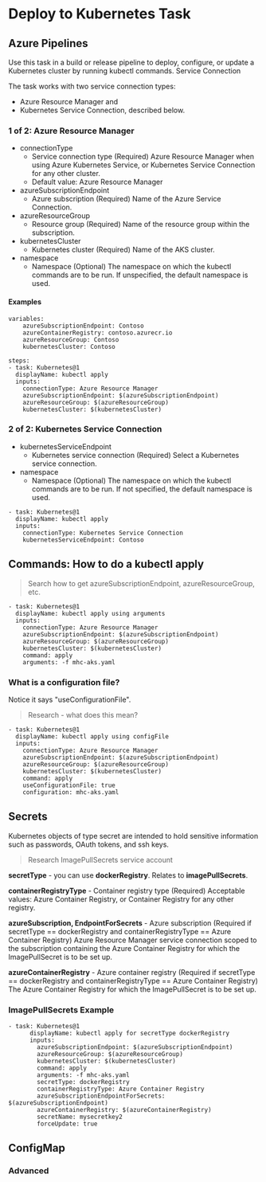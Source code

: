 # Deploy to Kubernetes Task

## Azure Pipelines

Use this task in a build or release pipeline to deploy, configure, or update a Kubernetes cluster by running kubectl commands.
Service Connection

The task works with two service connection types: 

- Azure Resource Manager and 
- Kubernetes Service Connection, described below.

### 1 of 2: Azure Resource Manager

 - connectionType
   - Service connection type	(Required) Azure Resource Manager when using Azure Kubernetes Service, or Kubernetes Service Connection for any other cluster.
   - Default value: Azure Resource Manager
 - azureSubscriptionEndpoint
   - Azure subscription	(Required) Name of the Azure Service Connection.
 - azureResourceGroup
   - Resource group	(Required) Name of the resource group within the subscription.
 - kubernetesCluster
   - Kubernetes cluster	(Required) Name of the AKS cluster.
 - namespace
   - Namespace	(Optional) The namespace on which the kubectl commands are to be run. If unspecified, the default namespace is used.

#### Examples

```
variables:
    azureSubscriptionEndpoint: Contoso
    azureContainerRegistry: contoso.azurecr.io
    azureResourceGroup: Contoso
    kubernetesCluster: Contoso

steps:
- task: Kubernetes@1
  displayName: kubectl apply
  inputs:
    connectionType: Azure Resource Manager
    azureSubscriptionEndpoint: $(azureSubscriptionEndpoint)
    azureResourceGroup: $(azureResourceGroup)
    kubernetesCluster: $(kubernetesCluster)
 ```


### 2 of 2: Kubernetes Service Connection

- kubernetesServiceEndpoint
  - Kubernetes service connection	(Required) Select a Kubernetes service connection.
- namespace
  - Namespace	(Optional) The namespace on which the kubectl commands are to be run. If not specified, the default namespace is used.

```
- task: Kubernetes@1
  displayName: kubectl apply
  inputs:
    connectionType: Kubernetes Service Connection
    kubernetesServiceEndpoint: Contoso
```

## Commands: How to do a kubectl apply

> Search how to get azureSubscriptionEndpoint, azureResourceGroup, etc.

```
- task: Kubernetes@1
  displayName: kubectl apply using arguments
  inputs:
    connectionType: Azure Resource Manager
    azureSubscriptionEndpoint: $(azureSubscriptionEndpoint)
    azureResourceGroup: $(azureResourceGroup)
    kubernetesCluster: $(kubernetesCluster)
    command: apply
    arguments: -f mhc-aks.yaml
```

### What is a configuration file?

Notice it says "useConfigurationFile".

> Research  - what does this mean?

```
- task: Kubernetes@1
  displayName: kubectl apply using configFile
  inputs:
    connectionType: Azure Resource Manager
    azureSubscriptionEndpoint: $(azureSubscriptionEndpoint)
    azureResourceGroup: $(azureResourceGroup)
    kubernetesCluster: $(kubernetesCluster)
    command: apply
    useConfigurationFile: true
    configuration: mhc-aks.yaml
```    

## Secrets

Kubernetes objects of type secret are intended to hold sensitive information such as passwords, OAuth tokens, and ssh keys.

> Research ImagePullSecrets service account

**secretType** - you can use **dockerRegistry**. Relates to **imagePullSecrets**.

**containerRegistryType** - Container registry type	(Required) Acceptable values: Azure Container Registry, or Container Registry for any other registry.

**azureSubscription, EndpointForSecrets** - Azure subscription	(Required if secretType == dockerRegistry and containerRegistryType == Azure Container Registry) Azure Resource Manager service connection scoped to the subscription containing the Azure Container Registry for which the ImagePullSecret is to be set up.

**azureContainerRegistry** - Azure container registry	(Required if secretType == dockerRegistry and containerRegistryType == Azure Container Registry) The Azure Container Registry for which the ImagePullSecret is to be set up. 


### ImagePullSecrets Example

```
- task: Kubernetes@1
      displayName: kubectl apply for secretType dockerRegistry
      inputs:
        azureSubscriptionEndpoint: $(azureSubscriptionEndpoint)
        azureResourceGroup: $(azureResourceGroup)
        kubernetesCluster: $(kubernetesCluster)
        command: apply
        arguments: -f mhc-aks.yaml
        secretType: dockerRegistry
        containerRegistryType: Azure Container Registry
        azureSubscriptionEndpointForSecrets: $(azureSubscriptionEndpoint)
        azureContainerRegistry: $(azureContainerRegistry)
        secretName: mysecretkey2
        forceUpdate: true
```

## ConfigMap


### Advanced